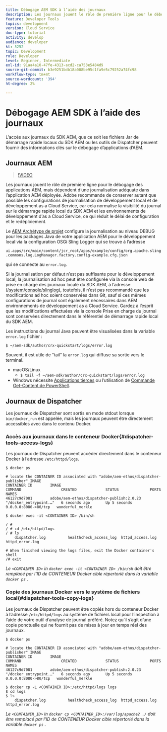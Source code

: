 ```yaml
---
title: Débogage AEM SDK à l’aide des journaux
description: Les journaux jouent le rôle de première ligne pour le débogage des applications AEM, mais dépendent d’une journalisation adéquate dans l’application AEM déployée.
feature: Developer Tools
topics: development
version: Cloud Service
doc-type: tutorial
activity: develop
audience: developer
kt: 5252
topic: Development
role: Developer
level: Beginner, Intermediate
exl-id: 91aa4a10-47fe-4313-acd2-ca753e5484d9
source-git-commit: b3e9251bdb18a008be95c1fa9e5c79252a74fc98
workflow-type: tm+mt
source-wordcount: '394'
ht-degree: 2%

---
```


# Débogage AEM SDK à l’aide des journaux

L’accès aux journaux du SDK AEM, que ce soit les fichiers Jar de démarrage rapide locaux du SDK AEM ou les outils de Dispatcher peuvent fournir des informations clés sur le débogage d’applications d’AEM.

## Journaux AEM

>[!VIDEO](https://video.tv.adobe.com/v/34334?quality=12&learn=on)

Les journaux jouent le rôle de première ligne pour le débogage des applications AEM, mais dépendent d’une journalisation adéquate dans l’application AEM déployée. Adobe recommande de conserver autant que possible les configurations de journalisation de développement local et de développement as a Cloud Service, car cela normalise la visibilité du journal sur le démarrage rapide local du SDK AEM et les environnements de développement d’as a Cloud Service, ce qui réduit le délai de configuration et le redéploiement.

Le [AEM Archétype de projet](https://github.com/adobe/aem-project-archetype) configure la journalisation au niveau DEBUG pour les packages Java de votre application AEM pour le développement local via la configuration OSGi Sling Logger qui se trouve à l’adresse

`ui.apps/src/main/content/jcr_root/apps/example/config/org.apache.sling.commons.log.LogManager.factory.config-example.cfg.json`

qui se connecte au `error.log`.

Si la journalisation par défaut n’est pas suffisante pour le développement local, la journalisation ad hoc peut être configurée via la console web de prise en charge des journaux locale du SDK AEM, à l’adresse ([/system/console/slinglog](http://localhost:4502/system/console/slinglog)), toutefois, il n’est pas recommandé que les modifications ad hoc soient conservées dans Git, sauf si ces mêmes configurations de journal sont également nécessaires dans AEM environnements de développement as a Cloud Service. Gardez à l’esprit que les modifications effectuées via la console Prise en charge du journal sont conservées directement dans le référentiel de démarrage rapide local du SDK AEM.

Les instructions du journal Java peuvent être visualisées dans la variable `error.log` fichier :

```
$ ~/aem-sdk/author/crx-quickstart/logs/error.log
```

Souvent, il est utile de &quot;tail&quot; la `error.log` qui diffuse sa sortie vers le terminal.

+ macOS/Linux
   + `$ tail -f ~/aem-sdk/author/crx-quickstart/logs/error.log`
+ Windows nécessite [Applications tierces](https://stackoverflow.com/questions/187587/a-windows-equivalent-of-the-unix-tail-command) ou l’utilisation de [Commande Get-Content de PowerShell](https://stackoverflow.com/a/46444596/133936).

## Journaux de Dispatcher

Les journaux de Dispatcher sont sortis en mode stdout lorsque `bin/docker_run` est appelée, mais les journaux peuvent être directement accessibles avec dans le contenu Docker.

### Accès aux journaux dans le conteneur Docker{#dispatcher-tools-access-logs}

Les journaux de Dispatcher peuvent accéder directement dans le conteneur Docker à l’adresse `/etc/httpd/logs`.

```shell
$ docker ps

# locate the CONTAINER ID associated with "adobe/aem-ethos/dispatcher-publisher" IMAGE
CONTAINER ID        IMAGE                                       COMMAND                  CREATED             STATUS              PORTS                  NAMES
46127c9d7081        adobe/aem-ethos/dispatcher-publish:2.0.23   "/docker_entrypoint.…"   6 seconds ago       Up 5 seconds        0.0.0.0:8080->80/tcp   wonderful_merkle

$ docker exec -it <CONTAINER ID> /bin/sh

/ # 
/ # cd /etc/httpd/logs
/ # ls
    dispatcher.log          healthcheck_access_log  httpd_access.log        httpd_error.log

# When finished viewing the logs files, exit the Docker container's shell
/# exit
```

_Le `<CONTAINER ID>` in `docker exec -it <CONTAINER ID> /bin/sh` doit être remplacé par l’ID de CONTENEUR Docker cible répertorié dans la variable `docker ps` ._


### Copie des journaux Docker vers le système de fichiers local{#dispatcher-tools-copy-logs}

Les journaux de Dispatcher peuvent être copiés hors du conteneur Docker à l’adresse `/etc/httpd/logs` au système de fichiers local pour l’inspection à l’aide de votre outil d’analyse de journal préféré. Notez qu’il s’agit d’une copie ponctuelle qui ne fournit pas de mises à jour en temps réel des journaux.

```shell
$ docker ps

# locate the CONTAINER ID associated with "adobe/aem-ethos/dispatcher-publisher" IMAGE
CONTAINER ID        IMAGE                                       COMMAND                  CREATED             STATUS              PORTS                  NAMES
46127c9d7081        adobe/aem-ethos/dispatcher-publish:2.0.23   "/docker_entrypoint.…"   6 seconds ago       Up 5 seconds        0.0.0.0:8080->80/tcp   wonderful_merkle

$ docker cp -L <CONTAINER ID>:/etc/httpd/logs logs 
$ cd logs
$ ls
    dispatcher.log          healthcheck_access_log  httpd_access.log        httpd_error.log
```

_Le `<CONTAINER_ID>` in `docker cp <CONTAINER_ID>:/var/log/apache2 ./` doit être remplacé par l’ID de CONTENEUR Docker cible répertorié dans la variable `docker ps` ._
